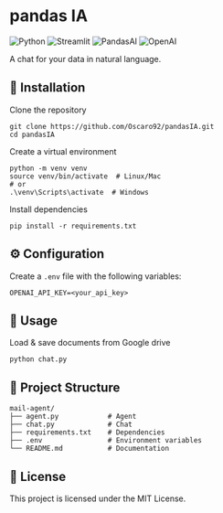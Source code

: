 # pandas IA
![Python](https://img.shields.io/badge/Python-3670A0?style=flat&logo=python&logoColor=white) ![Streamlit](https://img.shields.io/badge/Streamlit-FF4B4B?style=flat&logo=streamlit&logoColor=white) ![PandasAI](https://img.shields.io/badge/PandasAI-150458?style=flat&logo=pandas&logoColor=white) ![OpenAI](https://img.shields.io/badge/OpenAI-412991?style=flat&logo=openai&logoColor=white)

A chat for your data in natural language.

## 🔧 Installation

Clone the repository
```shell
git clone https://github.com/Oscaro92/pandasIA.git
cd pandasIA
```

Create a virtual environment
```shell
python -m venv venv
source venv/bin/activate  # Linux/Mac
# or
.\venv\Scripts\activate  # Windows
```

Install dependencies
```shell
pip install -r requirements.txt
```

## ⚙️ Configuration

Create a `.env` file with the following variables:
```
OPENAI_API_KEY=<your_api_key>
```

## 🚀 Usage

Load & save documents from Google drive  
```shell
python chat.py
```

## 📁 Project Structure

```
mail-agent/
├── agent.py            # Agent 
├── chat.py             # Chat
├── requirements.txt    # Dependencies
├── .env                # Environment variables
└── README.md           # Documentation
```

## 📝 License

This project is licensed under the MIT License.